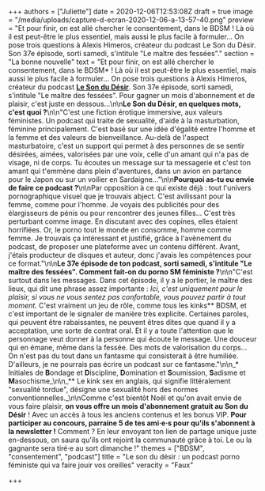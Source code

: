 +++
authors = ["Juliette"]
date = 2020-12-06T12:53:08Z
draft = true
image = "/media/uploads/capture-d-ecran-2020-12-06-a-13-57-40.png"
preview = "Et pour finir, on est allé chercher le consentement, dans le BDSM ! Là où il est peut-être le plus essentiel, mais aussi le plus facile à formuler... On pose trois questions à Alexis Himeros, créateur du podcast Le Son du Désir. Son 37e épisode, sorti samedi, s'intitule \"Le maître des fessées\"."
section = "La bonne nouvelle"
text = "Et pour finir, on est allé chercher le consentement, dans le BDSM* ! Là où il est peut-être le plus essentiel, mais aussi le plus facile à formuler... On pose trois questions à Alexis Himeros, créateur du podcast [**Le Son du Désir**](https://www.lesondudesir.fr/). Son 37e épisode, sorti samedi, s'intitule \"Le maître des fessées\". Pour gagner un mois d'abonnement et de plaisir, c'est juste en dessous...\n\n**Le Son du Désir, en quelques mots, c'est quoi ?**\n\n\"C'est une fiction érotique immersive, aux valeurs féministes. Un podcast qui traite de sexualité, d'aide à la masturbation, féminine principalement. C'est basé sur une idée d'égalité entre l'homme et la femme et des valeurs de bienveillance. Au-delà de l'aspect masturbatoire, c'est un support qui permet à des personnes de se sentir désirées, aimées, valorisées par une voix, celle d'un amant qui n'a pas de visage, ni de corps. Tu écoutes un message sur ta messagerie et c'est ton amant qui t'emmène dans plein d'aventures, dans un avion en partance pour le Japon ou sur un voilier en Sardaigne...\"\n\n**Pourquoi as-tu eu envie de faire ce podcast ?**\n\nPar opposition à ce qui existe déjà : tout l'univers pornographique visuel que je trouvais abject. C'est avilissant pour la femme, comme pour l'homme. Je voyais des publicités pour des élargisseurs de pénis ou pour rencontrer des jeunes filles... C'est très perturbant comme image. En discutant avec des copines, elles étaient horrifiées. Or, le porno tout le monde en consomme, homme comme femme. Je trouvais ça intéressant et justifié, grâce à l'avènement du podcast, de proposer une plateforme avec un contenu différent. Avant, j'étais producteur de disques et auteur, donc j'avais les compétences pour ce format.\"\n\n**Le 37e épisode de ton podcast, sorti samedi, s'intitule \"Le maître des fessées\". Comment fait-on du porno SM féministe ?**\n\n\"C'est surtout dans les messages. Dans cet épisode, il y a le portier, le maître des lieux, qui dit une phrase assez importante : _Ici, c'est uniquement pour le plaisir, si vous ne vous sentez pas confortable, vous pouvez partir à tout moment._ C'est vraiment un jeu de rôle, comme tous les kinks** BDSM, et c'est important de le signaler de manière très explicite. Certaines paroles, qui peuvent être rabaissantes, ne peuvent êtres dites que quand il y a acceptation, une sorte de contrat oral. Et il y a toute l'attention que le personnage veut donner à la personne qui écoute le message. Une douceur qui en émane, même dans la fessée. Des mots de valorisation du corps… On n'est pas du tout dans un fantasme qui consisterait à être humiliée. D'ailleurs, je ne pourrais pas écrire un podcast sur ce fantasme.\"\n\n_* Initiales de **B**ondage et **D**iscipline, **D**omination et **S**oumission, **S**adisme et **M**asochisme_\n\n_** Le kink sex en anglais, qui signifie littéralement \"sexualité tordue\", désigne une sexualité hors des normes conventionnelles._\n\nComme c'est bientôt Noël et qu'on avait envie de vous faire plaisir, **on vous offre un mois d'abonnement gratuit au Son du Désir** ! Avec un accès à tous les anciens contenus et les bonus VIP. **Pour participer au concours, parraine 5 de tes ami·e·s pour qu'ils s'abonnent à la newsletter !** Comment ? En leur envoyant ton lien de partage unique juste en-dessous, on saura qu'ils ont rejoint la communauté grâce à toi. Le ou la  gagnante sera tiré·e au sort dimanche !"
themes = ["BDSM", "consentement", "podcast"]
title = "Le son du désir : un podcast porno féministe qui va faire jouir vos oreilles"
veracity = "Faux"

+++
